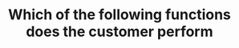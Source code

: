 ---
layout: answer
title: "Which of the following functions does the customer perform"
blurb: "According to the Amazon documentation , on EC2 instances, the customer is tasked with optimization, scaling and OS patching. AWS takes care of all server"
quid: 34
---